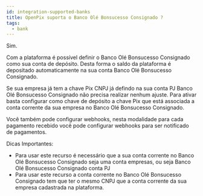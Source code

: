 ```yaml
---
id: integration-supported-banks
title: OpenPix suporta o Banco Olé Bonsucesso Consignado ?
tags:
  - bank
---
```


Sim.

Com a plataforma é possível definir o Banco Olé Bonsucesso Consignado como sua conta de depósito. Desta forma o saldo da plataforma é depositado automaticamente na sua conta Banco Olé Bonsucesso Consignado.

Se sua empresa já tem a chave Pix CNPJ já defindo na sua conta PJ Banco Olé Bonsucesso Consignado não precisa realizar nenhum ajuste. Para ativar basta configurar como chave de depósito a chave Pix que está associada a conta corrente da sua empresa no Banco Olé Bonsucesso Consignado.

Você também pode configurar webhooks, nesta modalidade para cada pagamento recebido você pode configurar webhooks para ser notificado de pagamentos.

Dicas Importantes:

- Para usar este recurso é necessário que a sua conta corrente no Banco Olé Bonsucesso Consignado seja uma conta empresas, ou seja Banco Olé Bonsucesso Consignado conta PJ
- Para usar este recurso a conta corrente no Banco Olé Bonsucesso Consignado tem que ter o mesmo CNPJ que a conta corrente da sua empresa cadastrada na plataforma.
